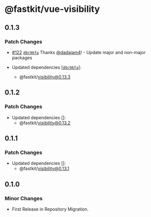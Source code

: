 # @fastkit/vue-visibility

## 0.1.3

### Patch Changes

- [#122](https://github.com/dadajam4/fastkit/pull/122) [`d0c96fa`](https://github.com/dadajam4/fastkit/commit/d0c96faf96b6c91bcb8bc0b1ca9d22fc8ede303e) Thanks [@dadajam4](https://github.com/dadajam4)! - Update major and non-major packages

- Updated dependencies [[`d0c96fa`](https://github.com/dadajam4/fastkit/commit/d0c96faf96b6c91bcb8bc0b1ca9d22fc8ede303e)]:
  - @fastkit/visibility@0.13.3

## 0.1.2

### Patch Changes

- Updated dependencies []:
  - @fastkit/visibility@0.13.2

## 0.1.1

### Patch Changes

- Updated dependencies []:
  - @fastkit/visibility@0.13.1

## 0.1.0

### Minor Changes

- First Release in Repository Migration.
